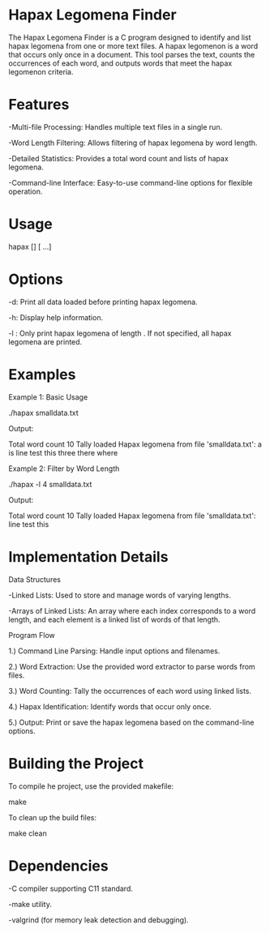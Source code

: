 # Hapax Legomena Finder
The Hapax Legomena Finder is a C program designed to identify and list hapax legomena from one or more text files. A hapax legomenon is a word that occurs only once in a document. This tool parses the text, counts the occurrences of each word, and outputs words that meet the hapax legomenon criteria.

# Features
-Multi-file Processing: Handles multiple text files in a single run.

-Word Length Filtering: Allows filtering of hapax legomena by word length.

-Detailed Statistics: Provides a total word count and lists of hapax legomena.

-Command-line Interface: Easy-to-use command-line options for flexible operation.

# Usage
hapax [<options>] <datafile> [ <datafile> ...]

# Options
-d: Print all data loaded before printing hapax legomena.

-h: Display help information.

-l <N>: Only print hapax legomena of length <N>. If not specified, all hapax legomena are printed.

# Examples

Example 1: Basic Usage

./hapax smalldata.txt

Output:

Total word count 10
Tally loaded
Hapax legomena from file 'smalldata.txt':
    a
    is
    line
    test
    this
    three
    there
    where

Example 2: Filter by Word Length

./hapax -l 4 smalldata.txt

Output: 

Total word count 10
Tally loaded
Hapax legomena from file 'smalldata.txt':
    line
    test
    this

# Implementation Details

Data Structures

-Linked Lists: Used to store and manage words of varying lengths.

-Arrays of Linked Lists: An array where each index corresponds to a word length, and each element is a linked list of words of that length.

Program Flow

1.) Command Line Parsing: Handle input options and filenames.

2.) Word Extraction: Use the provided word extractor to parse words from files.

3.) Word Counting: Tally the occurrences of each word using linked lists.

4.) Hapax Identification: Identify words that occur only once.

5.) Output: Print or save the hapax legomena based on the command-line options.

# Building the Project
To compile he project, use the provided makefile:

make

To clean up the build files:

make clean

# Dependencies
-C compiler supporting C11 standard.

-make utility.

-valgrind (for memory leak detection and debugging).

